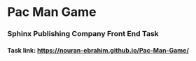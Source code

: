 # Pac Man Game

### Sphinx Publishing Company Front End Task
#### Task link: https://nouran-ebrahim.github.io/Pac-Man-Game/
